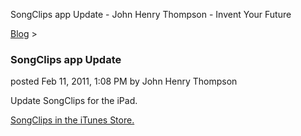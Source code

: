 SongClips app Update - John Henry Thompson - Invent Your Future   
    

[Blog](../z-blog-1.md)‎ > ‎

### SongClips app Update

posted Feb 11, 2011, 1:08 PM by John Henry Thompson

Update SongClips for the iPad.

[SongClips in the iTunes Store.](http://itunes.apple.com/us/app/songclips/id335528135?mt=8)

  

